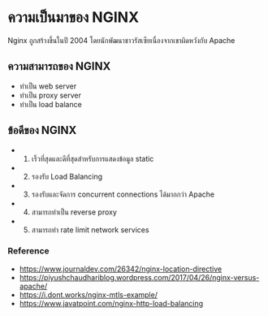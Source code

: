 # ความเป็นมาของ NGINX

Nginx ถูกสร้างขึ้นในปี 2004 โดยนักพัฒนาชาวรัสเซียเนื่องจากเขาผิดหวังกับ Apache


## ความสามารถของ NGINX

- ทำเป็น web server
- ทำเป็น proxy server
- ทำเป็น load balance 

## ข้อดีของ NGINX

- 1. เร็วที่สุดและดีที่สุดสำหรับการแสดงข้อมูล static
- 2. รองรับ Load Balancing
- 3. รองรับและจัดการ  concurrent connections ได้มากกว่า Apache
- 4. สามารถทำเป็น reverse proxy
- 5. สามารถทำ rate limit network services

### Reference 

- https://www.journaldev.com/26342/nginx-location-directive
- https://piyushchaudhariblog.wordpress.com/2017/04/26/nginx-versus-apache/
- https://i.dont.works/nginx-mtls-example/
- https://www.javatpoint.com/nginx-http-load-balancing
